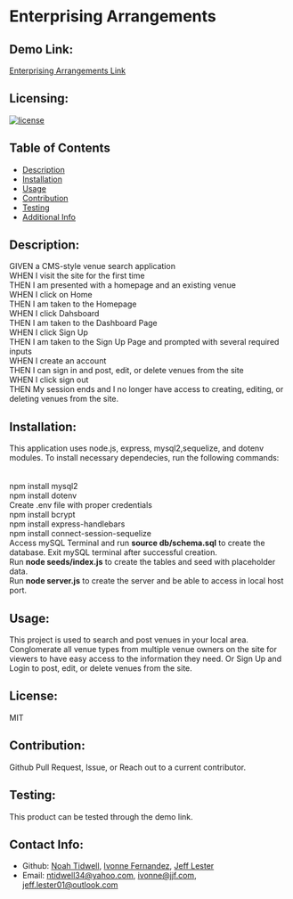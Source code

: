 # Enterprising Arrangements

## Demo Link:
[Enterprising Arrangements Link](https://immense-thicket-65501.herokuapp.com/)

## Licensing:
[![license](https://img.shields.io/badge/license-MIT-blue)](https://shields.io)

## Table of Contents 
- [Description](#description)
- [Installation](#installation)
- [Usage](#usage)
- [Contribution](#contribution)
- [Testing](#testing)
- [Additional Info](#additional-info)

## Description:
GIVEN a CMS-style venue search application
<br /> WHEN I visit the site for the first time 
<br /> THEN I am presented with a homepage and an existing venue
<br /> WHEN I click on Home
<br /> THEN I am taken to the Homepage
<br /> WHEN I click Dahsboard
<br /> THEN I am taken to the Dashboard Page 
<br /> WHEN I click Sign Up 
<br /> THEN I am taken to the Sign Up Page and prompted with several required inputs <br /> WHEN I create an account 
<br /> THEN I can sign in and post, edit, or delete venues from the site
<br /> WHEN I click sign out 
<br /> THEN My session ends and I no longer have access to creating, editing, or deleting venues from the site.

## Installation:
This application uses node.js, express, mysql2,sequelize, and dotenv modules. To install necessary dependecies, run the following commands:
<br />
<br />
<br />
npm install mysql2
<br />
npm install dotenv
<br />
Create .env file with proper credentials
<br />
npm install bcrypt
<br />
npm install express-handlebars 
<br />
npm install connect-session-sequelize
<br />
Access mySQL Terminal and run <strong>source db/schema.sql</strong> to create the database. Exit mySQL terminal after successful creation.
<br />
Run <strong>node seeds/index.js</strong> to create the tables and seed with placeholder data.
<br />
Run <strong>node server.js</strong> to create the server and be able to access in local host port.

## Usage:
This project is used to search and post venues in your local area. Conglomerate all venue types from multiple venue owners on the site for viewers to have easy access to the information they need. Or Sign Up and Login to post, edit, or delete venues from the site.

## License:
MIT

## Contribution:
Github Pull Request, Issue, or Reach out to a current contributor.

## Testing:
This product can be tested through the demo link.

## Contact Info:
- Github: [Noah Tidwell](https://github.com/NoahTidwell), [Ivonne Fernandez](https://github.com/Ivonnor1975), [Jeff Lester](https://github.com/JeffGoji)
- Email: ntidwell34@yahoo.com, ivonne@jjf.com, jeff.lester01@outlook.com

